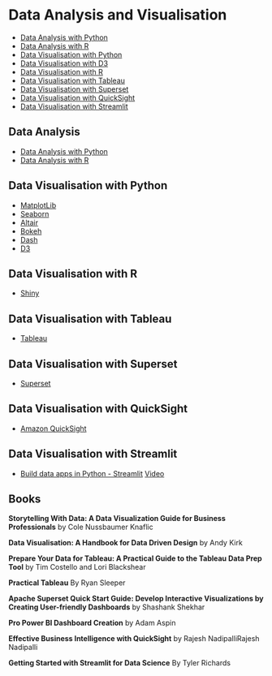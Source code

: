 
# Data Analysis and Visualisation

- [Data Analysis with Python](DataAnalysisPython)
- [Data Analysis with R](DataAnalysisR)
- [Data Visualisation with Python](#Data-Visualisation-with-python)
- [Data Visualisation with D3](#Data-Visualisation-with-d3)
- [Data Visualisation with R](#Data-Visualisation-with-r)
- [Data Visualisation with Tableau](#Data-Visualisation-with-tableau)
- [Data Visualisation with Superset](#Data-Visualisation-with-Superset)
- [Data Visualisation with QuickSight](#Data-Visualisation-with-QuickSight)
- [Data Visualisation with Streamlit](#Data-Visualisation-with-Streamlit)
## Data Analysis 

- [Data Analysis with Python](DataAnalysisPython)
- [Data Analysis with R](DataAnalysisR)

## Data Visualisation with Python

* [MatplotLib](https://matplotlib.org/)
* [Seaborn](https://seaborn.pydata.org/)
* [Altair](https://github.com/altair-viz)
* [Bokeh](https://github.com/bokeh/bokeh)
* [Dash](https://dash.plot.ly/getting-started)
* [D3](https://d3js.org/)


## Data Visualisation with R

* [Shiny](https://shiny.rstudio.com/)


## Data Visualisation with Tableau

* [Tableau](https://www.tableau.com/learn)

## Data Visualisation with Superset

* [Superset](Superset)

## Data Visualisation with QuickSight

* [Amazon QuickSight](QuickSight)


## Data Visualisation with Streamlit 

* [Build data apps in Python - Streamlit](https://github.com/streamlit) [Video](https://www.youtube.com/watch?v=JwSS70SZdyM) 




## Books

**Storytelling With Data: A Data Visualization Guide for Business Professionals** by Cole Nussbaumer Knaflic

**Data Visualisation: A Handbook for Data Driven Design** by Andy Kirk


**Prepare Your Data for Tableau: A Practical Guide to the Tableau Data Prep Tool** by Tim Costello and Lori Blackshear

**Practical Tableau** By Ryan Sleeper

**Apache Superset Quick Start Guide: Develop Interactive Visualizations by Creating User-friendly Dashboards** by Shashank Shekhar

**Pro Power BI Dashboard Creation** by Adam Aspin

**Effective Business Intelligence with QuickSight** by Rajesh NadipalliRajesh Nadipalli

**Getting Started with Streamlit for Data Science** By Tyler Richards




